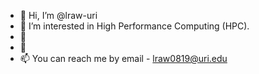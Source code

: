 - 👋 Hi, I’m @lraw-uri
- 👀 I’m interested in High Performance Computing (HPC). 
- 🌱 
- 💞️ 
- 📫 You can reach me by email - lraw0819@uri.edu

<!---
lraw-uri/lraw-uri is a ✨ special ✨ repository because its `README.md` (this file) appears on your GitHub profile.
You can click the Preview link to take a look at your changes.
--->
